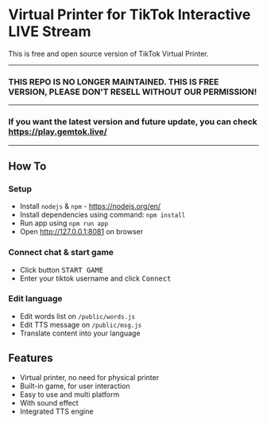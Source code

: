 # Virtual Printer for TikTok Interactive LIVE Stream

This is free and open source version of TikTok Virtual Printer.

---

### THIS REPO IS NO LONGER MAINTAINED. THIS IS FREE VERSION, PLEASE DON'T RESELL WITHOUT OUR PERMISSION!

---

### If you want the latest version and future update, you can check https://play.gemtok.live/

---

## How To

### Setup

- Install `nodejs` & `npm` - https://nodejs.org/en/
- Install dependencies using command: `npm install`
- Run app using `npm run app`
- Open http://127.0.0.1:8081 on browser

### Connect chat & start game

- Click button <kbd>START GAME</kbd>
- Enter your tiktok username and click <kbd>Connect</kbd>

### Edit language

- Edit words list on `/public/words.js`
- Edit TTS message on `/public/msg.js`
- Translate content into your language

## Features

- Virtual printer, no need for physical printer
- Built-in game, for user interaction
- Easy to use and multi platform
- With sound effect
- Integrated TTS engine
